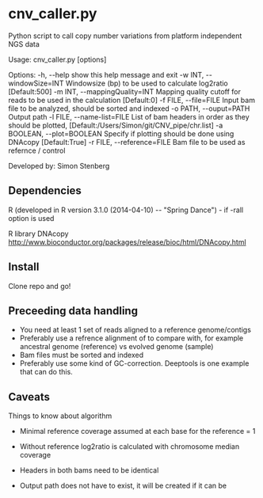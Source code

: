 cnv_caller.py
========

Python script to call copy number variations from platform independent NGS data

Usage: cnv_caller.py [options]

Options:
  -h, --help            show this help message and exit
  -w INT, --windowSize=INT
                        Windowsize (bp) to be used to calculate log2ratio
                        [Default:500]
  -m INT, --mappingQuality=INT
                        Mapping quality cutoff for reads to be used in the
                        calculation [Default:0]
  -f FILE, --file=FILE  Input bam file to be analyzed, should be sorted and
                        indexed
  -o PATH, --ouput=PATH
                        Output path
  -l FILE, --name-list=FILE
                        List of bam headers in order as they should be
                        plotted, [Default:/Users/Simon/git/CNV_pipe/chr.list]
  -a BOOLEAN, --plot=BOOLEAN
                        Specify if plotting should be done using DNAcopy
                        [Default:True]
  -r FILE, --reference=FILE
                        Bam file to be used as refernce / control

Developed by: Simon Stenberg

Dependencies
--------

R (developed in R version 3.1.0 (2014-04-10) -- "Spring Dance") - if -rall option is used

R library DNAcopy http://www.bioconductor.org/packages/release/bioc/html/DNAcopy.html

Install
-------

Clone repo and go!

Preceeding data handling
-------
* You need at least 1 set of reads aligned to a reference genome/contigs
* Preferably use a refrence alignment of to compare with, for example ancestral genome (reference) vs evolved genome (sample)
* Bam files must be sorted and indexed
* Preferably use some kind of GC-correction. Deeptools is one example that can do this.

Caveats
-------

Things to know about algorithm

* Minimal reference coverage assumed at each base for the reference = 1

* Without reference log2ratio is calculated with chromosome median coverage

* Headers in both bams need to be identical

* Output path does not have to exist, it will be created if it can be
